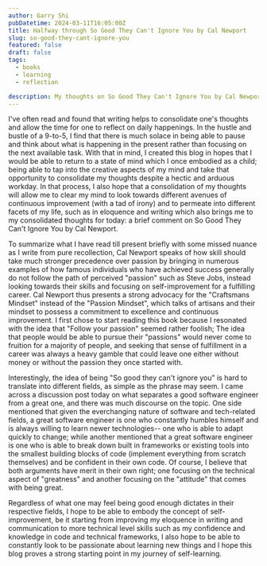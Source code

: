 ```yaml
---
author: Garry Shi
pubDatetime: 2024-03-11T16:05:00Z
title: Halfway through So Good They Can't Ignore You by Cal Newport
slug: so-good-they-cant-ignore-you
featured: false
draft: false
tags:
  - books
  - learning
  - reflection

description: My thoughts on So Good They Can't Ignore You by Cal Newport with a brief reflection on being good in different fields
---
```


I've often read and found that writing helps to consolidate one's thoughts and allow the time for one to reflect on daily happenings. In the hustle and bustle of a 9-to-5, I find that there is much solace in being able to pause and think about what is happening in the present rather than focusing on the next available task. With that in mind, I created this blog in hopes that I would be able to return to a state of mind which I once embodied as a child; being able to tap into the creative aspects of my mind and take that opportunity to consolidate my thoughts despite a hectic and arduous workday. In that process, I also hope that a consolidation of my thoughts will allow me to clear my mind to look towards different avenues of continuous improvement (with a tad of irony) and to permeate into different facets of my life, such as in eloquence and writing which also brings me to my consolidated thoughts for today: a brief comment on So Good They Can't Ignore You by Cal Newport.

To summarize what I have read till present briefly with some missed nuance as I write from pure recollection, Cal Newport speaks of how skill should take much stronger precedence over passion by bringing in numerous examples of how famous individuals who have achieved success generally do not follow the path of perceived "passion" such as Steve Jobs, instead looking towards their skills and focusing on self-improvement for a fulfilling career. Cal Newport thus presents a strong advocacy for the "Craftsmans Mindset" instead of the "Passion Mindset", which talks of artisans and their mindset to possess a commitment to excellence and continuous improvement. I first chose to start reading this book because I resonated with the idea that "Follow your passion" seemed rather foolish; The idea that people would be able to pursue their "passions" would never come to fruition for a majority of people, and seeking that sense of fulfillment in a career was always a heavy gamble that could leave one either without money or without the passion they once started with.

Interestingly, the idea of being "So good they can't ignore you" is hard to translate into different fields, as simple as the phrase may seem. I came across a discussion post today on what separates a good software engineer from a great one, and there was much discourse on the topic. One side mentioned that given the everchanging nature of software and tech-related fields, a great software engineer is one who constantly humbles himself and is always willing to learn newer technologies-- one who is able to adapt quickly to change; while another mentioned that a great software engineer is one who is able to break down built in frameworks or existing tools into the smallest building blocks of code (implement everything from scratch themselves) and be confident in their own code. Of course, I believe that both arguments have merit in their own right; one focusing on the technical aspect of "greatness" and another focusing on the "attitude" that comes with being great. 

Regardless of what one may feel being good enough dictates in their respective fields, I hope to be able to embody the concept of self-improvement, be it starting from improving my eloquence in writing and communication to more technical level skills such as my confidence and knowledge in code and technical frameworks, I also hope to be able to constantly look to be passionate about learning new things and I hope this blog proves a strong starting point in my journey of self-learning.
